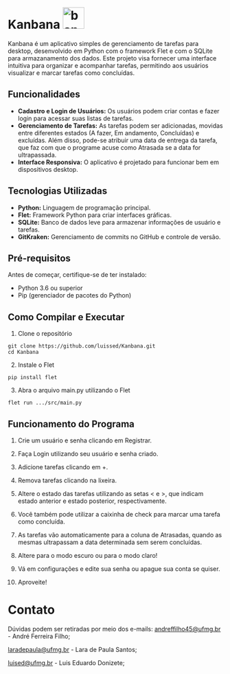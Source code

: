 # Kanbana <img src="https://github.com/luissed/Kanbana/blob/main/assets/images/banana.webp" alt="banana" width="50"/>

Kanbana é um aplicativo simples de gerenciamento de tarefas para desktop, desenvolvido em Python com o framework Flet e com o SQLite para armazanamento dos dados. Este projeto visa fornecer uma interface intuitiva para organizar e acompanhar tarefas, permitindo aos usuários visualizar e marcar tarefas como concluídas.

## Funcionalidades
- **Cadastro e Login de Usuários:** Os usuários podem criar contas e fazer login para acessar suas listas de tarefas.
- **Gerenciamento de Tarefas:** As tarefas podem ser adicionadas, movidas entre diferentes estados (A fazer, Em andamento, Concluídas) e excluídas. Além disso, pode-se atribuir uma data de entrega da tarefa, que faz com que o programe acuse como Atrasada se a data for ultrapassada.
- **Interface Responsiva:** O aplicativo é projetado para funcionar bem em dispositivos desktop.

## Tecnologias Utilizadas
- **Python:** Linguagem de programação principal.
- **Flet:** Framework Python para criar interfaces gráficas.
- **SQLite:** Banco de dados leve para armazenar informações de usuário e tarefas.
- **GitKraken:** Gerenciamento de commits no GitHub e controle de versão.

## Pré-requisitos
Antes de começar, certifique-se de ter instalado:
- Python 3.6 ou superior
- Pip (gerenciador de pacotes do Python)

## Como Compilar e Executar
1. Clone o repositório

```
git clone https://github.com/luissed/Kanbana.git
cd Kanbana
```

2. Instale o Flet

```
pip install flet
```

3. Abra o arquivo main.py utilizando o Flet

```
flet run .../src/main.py
```

## Funcionamento do Programa
1. Crie um usuário e senha clicando em Registrar.

2. Faça Login utilizando seu usuário e senha criado.

3. Adicione tarefas clicando em +.

4. Remova tarefas clicando na lixeira.

5. Altere o estado das tarefas utilizando as setas < e >, que indicam estado anterior e estado posterior, respectivamente.

6. Você também pode utilizar a caixinha de check para marcar uma tarefa como concluída.

7. As tarefas vão automaticamente para a coluna de Atrasadas, quando as mesmas ultrapassam a data determinada sem serem concluídas.

8. Altere para o modo escuro ou para o modo claro!

9. Vá em configurações e edite sua senha ou apague sua conta se quiser.

10. Aproveite!

# Contato
Dúvidas podem ser retiradas por meio dos e-mails:
andreffilho45@ufmg.br - André Ferreira Filho;

laradepaula@ufmg.br - Lara de Paula Santos;

luised@ufmg.br - Luis Eduardo Donizete;
